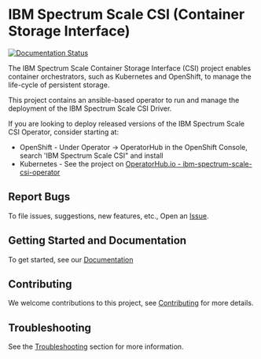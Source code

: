 # IBM Spectrum Scale CSI (Container Storage Interface)

[![Documentation Status](https://readthedocs.org/projects/ibm-spectrum-scale-csi/badge/?version=latest)](https://ibm-spectrum-scale-csi.readthedocs.io/en/latest/?badge=latest)

The IBM Spectrum Scale Container Storage Interface (CSI) project enables container orchestrators, such as Kubernetes and OpenShift, to manage the life-cycle of persistent storage.

This project contains an ansible-based operator to run and manage the deployment of the IBM Spectrum Scale CSI Driver. 

If you are looking to deploy released versions of the IBM Spectrum Scale CSI Operator, consider starting at: 

  * OpenShift - Under Operator -> OperatorHub in the OpenShift Console, search 'IBM Spectrum Scale CSI" and install
  * Kubernetes -  See the project on [OperatorHub.io - ibm-spectrum-scale-csi-operator](https://operatorhub.io/operator/ibm-spectrum-scale-csi-operator)

## Report Bugs 

To file issues, suggestions, new features, etc., Open an [Issue](https://github.com/IBM/ibm-spectrum-scale-csi/issues).

## Getting Started and Documentation 

To get started, see our [Documentation](https://ibm-spectrum-scale-csi.rtfd.io/)

## Contributing

We welcome contributions to this project, see [Contributing](CONTRIBUTING.md) for more details.

## Troubleshooting

See the [Troubleshooting](https://ibm-spectrum-scale-csi.readthedocs.io/en/latest/troubleshoot/index.html) section for more information.


